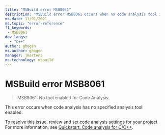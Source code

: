 ```yaml
---
title: "MSBuild error MSB8061"
description: "MSBuild error MSB8061 occurs when no code analysis tool is specified."
ms.date: 11/01/2021
ms.topic: "error-reference"
f1_keywords:
 - MSB8061
dev_langs:
  - "C++"
author: ghogen
ms.author: ghogen
manager: jmartens
ms.technology: msbuild
---
```

# MSBuild error MSB8061

> MSB8061: No tool enabled for Code Analysis.

This error occurs when code analysis has no specified analysis tool enabled.

To resolve this issue, review and set code analysis settings for your project. For more information, see [Quickstart: Code analysis for C/C++](/cpp/code-quality/quick-start-code-analysis-for-c-cpp).
